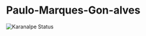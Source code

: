 # Paulo-Marques-Gon-alves

![Karanalpe Status](https://github-readme-stats.vercel.app/api?username=karanalpe&show_icons=true)
